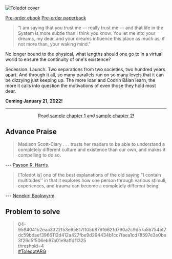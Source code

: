 ![Toledot cover](/cover.png)

<script src="https://gumroad.com/js/gumroad.js"></script>
<a class="gumroad-button" href="https://makyo.gumroad.com/l/VwxSLo">Pre-order ebook</a> <a class="gumroad-button" href="https://makyo-ink.square.site/product/post-self-2-toledot/11">Pre-order paperback</a>

> "I am saying that you trust me — really trust me — and that life in the System is more subtle than I think you know. You let me into your dreams, my dear, and your dreams influence this place as much as, if not more than, your waking mind."

No longer bound to the physical, what lengths should one go to in a virtual world to ensure the continuity of one's existence?

Secession. Launch. Two separations from two societies, two hundred years apart. And through it all, so many parallels run on so many levels that it can be dizzying just keeping up. The more Ioan and Codrin Bălan learn, the more it calls into question the motivations of even those they hold most dear.

**Coming January 21, 2022!**

-----

<p style="text-indent: 0; text-align: center">Read <a href="/sample">sample chapter 1</a> and <a href="/sample2">sample chapter 2</a>!</p>


## Advance Praise

> Madison Scott-Clary . . . trusts her readers to be able to understand a completely different culture and existence than our own, and makes it compelling to do so.

--- [Payson R. Harris](https://www.goodreads.com/review/show/4376557723)

> \[Toledot is\] one of the best explanations of the old saying "I contain multitudes'' in that it explores how one person through various stimuli, experiences, and trauma can become a completely different being.

--- [Nenekiri Bookwyrm](https://www.goodreads.com/review/show/4389421663)

## Problem to solve

> 04-9594041b2eaa3322f53e95817ff05b879f6621d790a2c9d57a567545f7dc59bdaef3966112d412a427fbe9d294434b1cc7faea1cd78597e3e0be3f26c5f506eb97a01e9affdf1325  
> threshold=4  
> [#ToledotARG](https://twitter.com/search?q=%23ToledotARG&src=typed_query&f=top)
